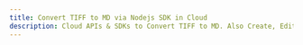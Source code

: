---title: Convert TIFF to MD via Nodejs SDK in Clouddescription: Cloud APIs & SDKs to Convert TIFF to MD. Also Create, Edit & Render Microsoft Word & OpenOffice documents in the Cloud.---